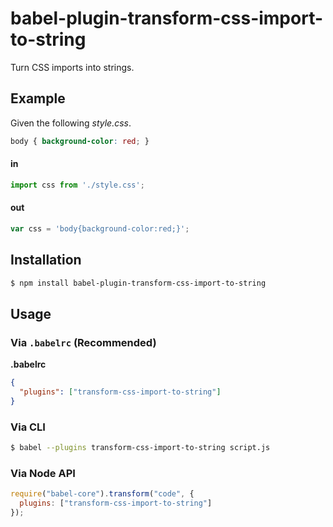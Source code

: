 # babel-plugin-transform-css-import-to-string

Turn CSS imports into strings.

## Example

Given the following _style.css_.

```css
body { background-color: red; }
```

#### in

```js
import css from './style.css';
```

#### out

```js
var css = 'body{background-color:red;}';
```


## Installation

```sh
$ npm install babel-plugin-transform-css-import-to-string
```

## Usage

### Via `.babelrc` (Recommended)

**.babelrc**

```json
{
  "plugins": ["transform-css-import-to-string"]
}
```

### Via CLI

```sh
$ babel --plugins transform-css-import-to-string script.js
```

### Via Node API

```javascript
require("babel-core").transform("code", {
  plugins: ["transform-css-import-to-string"]
});
```
